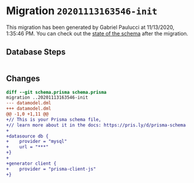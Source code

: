 # Migration `20201113163546-init`

This migration has been generated by Gabriel Paulucci at 11/13/2020, 1:35:46 PM.
You can check out the [state of the schema](./schema.prisma) after the migration.

## Database Steps

```sql

```

## Changes

```diff
diff --git schema.prisma schema.prisma
migration ..20201113163546-init
--- datamodel.dml
+++ datamodel.dml
@@ -1,0 +1,11 @@
+// This is your Prisma schema file,
+// learn more about it in the docs: https://pris.ly/d/prisma-schema
+
+datasource db {
+    provider = "mysql"
+    url = "***"
+}
+
+generator client {
+    provider = "prisma-client-js"
+}
```


